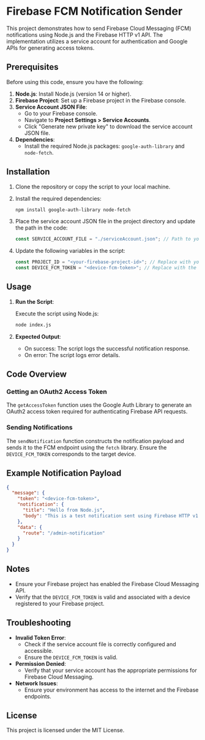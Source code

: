 # Firebase FCM Notification Sender

This project demonstrates how to send Firebase Cloud Messaging (FCM) notifications using Node.js and the Firebase HTTP v1 API. The implementation utilizes a service account for authentication and Google APIs for generating access tokens.

## Prerequisites

Before using this code, ensure you have the following:

1. **Node.js**: Install Node.js (version 14 or higher).
2. **Firebase Project**: Set up a Firebase project in the Firebase console.
3. **Service Account JSON File**:
   - Go to your Firebase console.
   - Navigate to **Project Settings > Service Accounts**.
   - Click "Generate new private key" to download the service account JSON file.
4. **Dependencies**:
   - Install the required Node.js packages: `google-auth-library` and `node-fetch`.

## Installation

1. Clone the repository or copy the script to your local machine.
2. Install the required dependencies:

   ```bash
   npm install google-auth-library node-fetch
   ```

3. Place the service account JSON file in the project directory and update the path in the code:

   ```javascript
   const SERVICE_ACCOUNT_FILE = "./serviceAccount.json"; // Path to your service account JSON file
   ```

4. Update the following variables in the script:

   ```javascript
   const PROJECT_ID = "<your-firebase-project-id>"; // Replace with your Firebase Project ID
   const DEVICE_FCM_TOKEN = "<device-fcm-token>"; // Replace with the target device's FCM token
   ```

## Usage

1. **Run the Script**:

   Execute the script using Node.js:

   ```bash
   node index.js
   ```

2. **Expected Output**:
   - On success: The script logs the successful notification response.
   - On error: The script logs error details.

## Code Overview

### Getting an OAuth2 Access Token

The `getAccessToken` function uses the Google Auth Library to generate an OAuth2 access token required for authenticating Firebase API requests.

### Sending Notifications

The `sendNotification` function constructs the notification payload and sends it to the FCM endpoint using the `fetch` library. Ensure the `DEVICE_FCM_TOKEN` corresponds to the target device.

## Example Notification Payload

```json
{
  "message": {
    "token": "<device-fcm-token>",
    "notification": {
      "title": "Hello from Node.js",
      "body": "This is a test notification sent using Firebase HTTP v1 API."
    },
    "data": {
      "route": "/admin-notification"
    }
  }
}
```

## Notes

- Ensure your Firebase project has enabled the Firebase Cloud Messaging API.
- Verify that the `DEVICE_FCM_TOKEN` is valid and associated with a device registered to your Firebase project.

## Troubleshooting

- **Invalid Token Error**:
  - Check if the service account file is correctly configured and accessible.
  - Ensure the `DEVICE_FCM_TOKEN` is valid.
- **Permission Denied**:
  - Verify that your service account has the appropriate permissions for Firebase Cloud Messaging.
- **Network Issues**:
  - Ensure your environment has access to the internet and the Firebase endpoints.

## License

This project is licensed under the MIT License.
